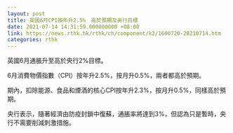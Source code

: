 ```yaml
---
layout: post
title: 英國6月CPI按年升2.5%　高於預期及央行目標
date: 2021-07-14 14:31:59.000000000 +08:00
link: https://news.rthk.hk/rthk/ch/component/k2/1600720-20210714.htm
categories: rthk
---
```


英國6月通脹升至高於央行2%目標。

6月消費物價指數（CPI）按年升2.5%，按月升0.5%，兩者都高於預期。

期內，扣除能源、食品和煙酒的核心CPI按年升2.3%，按月升0.5%，同樣高於預期。

央行表示，隨著經濟由防疫封鎖中復蘇，通脹率將達到3%，但認為只是暫時，央行不需要削減刺激措施。
